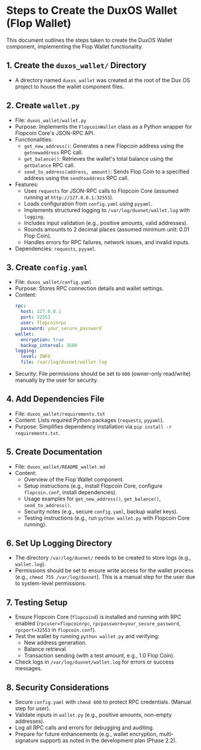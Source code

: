 # Steps to Create the DuxOS Wallet (Flop Wallet)

This document outlines the steps taken to create the DuxOS Wallet component, implementing the Flop Wallet functionality.

## 1. Create the `duxos_wallet/` Directory
- A directory named `duxos_wallet` was created at the root of the Dux OS project to house the wallet component files.

## 2. Create `wallet.py`
- File: `duxos_wallet/wallet.py`
- Purpose: Implements the `FlopcoinWallet` class as a Python wrapper for Flopcoin Core's JSON-RPC API.
- Functionalities:
  - `get_new_address()`: Generates a new Flopcoin address using the `getnewaddress` RPC call.
  - `get_balance()`: Retrieves the wallet's total balance using the `getbalance` RPC call.
  - `send_to_address(address, amount)`: Sends Flop Coin to a specified address using the `sendtoaddress` RPC call.
- Features:
  - Uses `requests` for JSON-RPC calls to Flopcoin Core (assumed running at `http://127.0.0.1:32553`).
  - Loads configuration from `config.yaml` using `pyyaml`.
  - Implements structured logging to `/var/log/duxnet/wallet.log` with `logging`.
  - Includes input validation (e.g., positive amounts, valid addresses).
  - Rounds amounts to 2 decimal places (assumed minimum unit: 0.01 Flop Coin).
  - Handles errors for RPC failures, network issues, and invalid inputs.
- Dependencies: `requests`, `pyyaml`.

## 3. Create `config.yaml`
- File: `duxos_wallet/config.yaml`
- Purpose: Stores RPC connection details and wallet settings.
- Content:
  ```yaml
  rpc:
    host: 127.0.0.1
    port: 32553
    user: flopcoinrpc
    password: your_secure_password
  wallet:
    encryption: true
    backup_interval: 3600
  logging:
    level: INFO
    file: /var/log/duxnet/wallet.log
  ```
- Security: File permissions should be set to `600` (owner-only read/write) manually by the user for security.

## 4. Add Dependencies File
- File: `duxos_wallet/requirements.txt`
- Content: Lists required Python packages (`requests`, `pyyaml`).
- Purpose: Simplifies dependency installation via `pip install -r requirements.txt`.

## 5. Create Documentation
- File: `duxos_wallet/README_wallet.md`
- Content:
  - Overview of the Flop Wallet component.
  - Setup instructions (e.g., install Flopcoin Core, configure `flopcoin.conf`, install dependencies).
  - Usage examples for `get_new_address()`, `get_balance()`, `send_to_address()`.
  - Security notes (e.g., secure `config.yaml`, backup wallet keys).
  - Testing instructions (e.g., run `python wallet.py` with Flopcoin Core running).

## 6. Set Up Logging Directory
- The directory `/var/log/duxnet/` needs to be created to store logs (e.g., `wallet.log`).
- Permissions should be set to ensure write access for the wallet process (e.g., `chmod 755 /var/log/duxnet`). This is a manual step for the user due to system-level permissions.

## 7. Testing Setup
- Ensure Flopcoin Core (`flopcoind`) is installed and running with RPC enabled (`rpcuser=flopcoinrpc`, `rpcpassword=your_secure_password`, `rpcport=32553` in `flopcoin.conf`).
- Test the wallet by running `python wallet.py` and verifying:
  - New address generation.
  - Balance retrieval.
  - Transaction sending (with a test amount, e.g., 1.0 Flop Coin).
- Check logs in `/var/log/duxnet/wallet.log` for errors or success messages.

## 8. Security Considerations
- Secure `config.yaml` with `chmod 600` to protect RPC credentials. (Manual step for user).
- Validate inputs in `wallet.py` (e.g., positive amounts, non-empty addresses).
- Log all RPC calls and errors for debugging and auditing.
- Prepare for future enhancements (e.g., wallet encryption, multi-signature support) as noted in the development plan (Phase 2.2). 